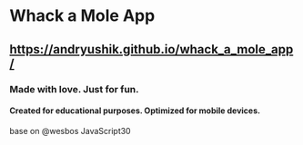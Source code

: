 # Whack a Mole App
## https://andryushik.github.io/whack_a_mole_app/
### Made with love. Just for fun. 

#### Сreated for educational purposes. Optimized for mobile devices.

base on @wesbos JavaScript30
